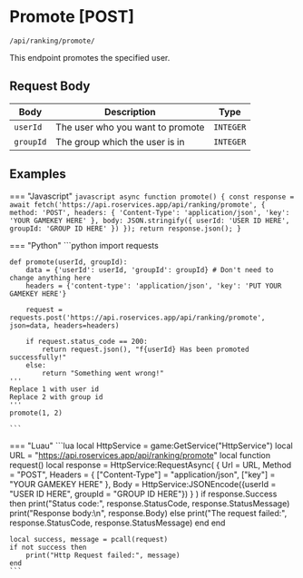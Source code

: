 # Promote [POST]

```/api/ranking/promote/```

This endpoint promotes the specified user.

## Request Body

| Body      | Description           | Type              |
| ----------- | ---------------------|--------------- |
| `userId`       | The user who you want to promote | `INTEGER` |
| `groupId`    | The group which the user is in | `INTEGER` | 

## Examples

=== "Javascript"
    ```javascript
    async function promote() {
        const response = await fetch('https://api.roservices.app/api/ranking/promote', {
            method: 'POST',
            headers: {
            'Content-Type': 'application/json',
            'key': 'YOUR GAMEKEY HERE'
            },
            body: JSON.stringify({ userId: 'USER ID HERE', groupId: 'GROUP ID HERE' })
        });
        return response.json();
    }
    ```



=== "Python"
    ```python
    import requests

    def promote(userId, groupId):
        data = {'userId': userId, 'groupId': groupId} # Don't need to change anything here
        headers = {'content-type': 'application/json', 'key': 'PUT YOUR GAMEKEY HERE'}

        request = requests.post('https://api.roservices.app/api/ranking/promote', json=data, headers=headers)

        if request.status_code == 200:
            return request.json(), "f{userId} Has been promoted successfully!"
        else:
            return "Something went wrong!"
    '''
    Replace 1 with user id
    Replace 2 with group id
    '''
    promote(1, 2) 

    ```


=== "Luau"
    ```lua
    local HttpService = game:GetService("HttpService")
    local URL = "https://api.roservices.app/api/ranking/promote"
    local function request()
	local response = HttpService:RequestAsync(
		{
			Url = URL, 
			Method = "POST",
			Headers = {
				["Content-Type"] = "application/json",
                ["key"] = "YOUR GAMEKEY HERE"
			},
			Body = HttpService:JSONEncode({userId = "USER ID HERE", groupId = "GROUP ID HERE"})
		}
	)
         if response.Success then
            print("Status code:", response.StatusCode, response.StatusMessage)
            print("Response body:\n", response.Body)
        else
            print("The request failed:", response.StatusCode, response.StatusMessage)
        end
    end
    
    local success, message = pcall(request)
    if not success then
        print("Http Request failed:", message)
    end
    ```